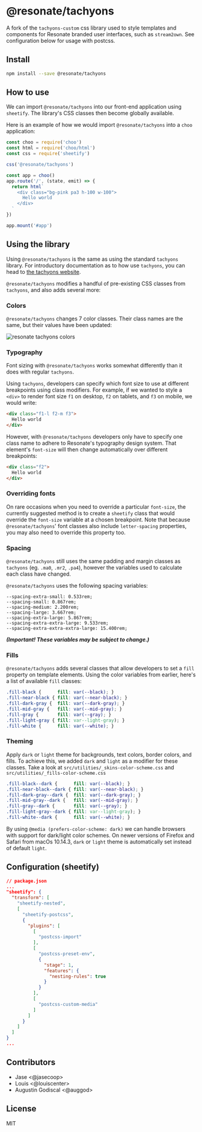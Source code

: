 # @resonate/tachyons

A fork of the `tachyons-custom` css library used to style templates and components for Resonate branded user interfaces, such as `stream2own`.
See configuration below for usage with postcss.

## Install

```sh
npm install --save @resonate/tachyons
```

## How to use
We can import `@resonate/tachyons` into our front-end application using `sheetify`. The library's CSS classes then become globally available.

Here is an example of how we would import `@resonate/tachyons` into a `choo` application:

```js
const choo = require('choo')
const html = require('choo/html')
const css = require('sheetify')

css('@resonate/tachyons')

const app = choo()
app.route('/', (state, emit) => {
  return html`
    <div class="bg-pink pa3 h-100 w-100">
      Hello world
    </div>
  `
})

app.mount('#app')
```

## Using the library
Using `@resonate/tachyons` is the same as using the standard `tachyons` library. For introductory documentation as to how use `tachyons`, you can head to [the tachyons website](https://tachyons.io/).

`@resonate/tachyons` modifies a handful of pre-existing CSS classes from `tachyons`, and also adds several more:

### Colors
`@resonate/tachyons` changes 7 color classes. Their class names are the same, but their values have been updated:

![resonate tachyons colors](images/colors.png)

### Typography
Font sizing with `@resonate/tachyons` works somewhat differently than it does with regular `tachyons`.

Using `tachyons`, developers can specify which font size to use at different breakpoints using class modifiers. For example, if we wanted to style a `<div>` to render font size `f1` on desktop, `f2` on tablets, and `f3` on mobile, we would write:

```html
<div class="f1-l f2-m f3">
  Hello world
</div>
```

However, with `@resonate/tachyons` developers only have to specify one class name to adhere to Resonate's typography design system. That element's `font-size` will then change automatically over different breakpoints:

```html
<div class="f2">
  Hello world
</div>
```

### Overriding fonts
On rare occasions when you need to override a particular `font-size`, the currently suggested method is to create a `sheetify` class that would override the `font-size` variable at a chosen breakpoint. Note that because `@resonate/tachyons`' font classes also include `letter-spacing` properties, you may also need to override this property too.

### Spacing
`@resonate/tachyons` still uses the same padding and margin classes as `tachyons` (eg. `.ma0`, `.mr2`, `.pa4`), however the variables used to calculate each class have changed.

`@resonate/tachyons` uses the following spacing variables:
```
--spacing-extra-small: 0.533rem;
--spacing-small: 0.867rem;
--spacing-medium: 2.200rem;
--spacing-large: 3.667rem;
--spacing-extra-large: 5.867rem;
--spacing-extra-extra-large: 9.533rem;
--spacing-extra-extra-extra-large: 15.400rem;
```

***(Important! These variables may be subject to change.)***

### Fills
`@resonate/tachyons` adds several classes that allow developers to set a `fill` property on template elements. Using the color variables from earlier, here's a list of available `fill` classes:

```css
.fill-black {      fill: var(--black); }
.fill-near-black { fill: var(--near-black); }
.fill-dark-gray {  fill: var(--dark-gray); }
.fill-mid-gray {   fill: var(--mid-gray); }
.fill-gray {       fill: var(--gray); }
.fill-light-gray { fill: var--light-gray); }
.fill-white {      fill: var(--white); }
```

### Theming

Apply `dark` or `light` theme for backgrounds, text colors, border colors, and fills.
To achieve this, we added `dark` and `light` as a modifier for these classes.
Take a look at `src/utilities/_skins-color-scheme.css` and `src/utilities/_fills-color-scheme.css`

```css
.fill-black--dark {      fill: var(--black); }
.fill-near-black--dark { fill: var(--near-black); }
.fill-dark-gray--dark {  fill: var(--dark-gray); }
.fill-mid-gray--dark {   fill: var(--mid-gray); }
.fill-gray--dark {       fill: var(--gray); }
.fill-light-gray--dark { fill: var--light-gray); }
.fill-white--dark {      fill: var(--white); }
```

By using `@media (prefers-color-scheme: dark)` we can handle browsers with support for dark/light color schemes.
On newer versions of Firefox and Safari from macOs 10.14.3, `dark` or `light` theme is automatically set instead of default `light`.

## Configuration (sheetify)

```json
// package.json
...
"sheetify": {
  "transform": [
    "sheetify-nested",
    [
      "sheetify-postcss",
      {
        "plugins": [
          [
            "postcss-import"
          ],
          [
            "postcss-preset-env",
            {
              "stage": 1,
              "features": {
                "nesting-rules": true
              }
            }
          ],
          [
            "postcss-custom-media"
          ]
        ]
      }
    ]
  ]
}
...
```

## Contributors

- Jase <@jasecoop>
- Louis <@louiscenter>
- Augustin Godiscal <@auggod>

## License

MIT
